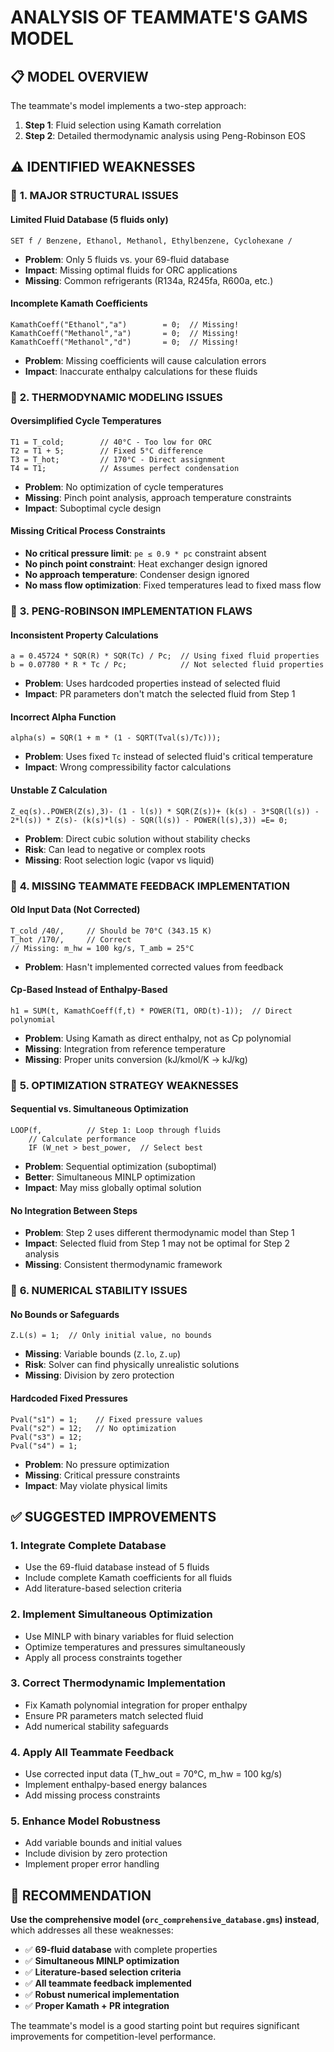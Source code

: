 # ANALYSIS OF TEAMMATE'S GAMS MODEL

## 📋 **MODEL OVERVIEW**
The teammate's model implements a two-step approach:
1. **Step 1**: Fluid selection using Kamath correlation
2. **Step 2**: Detailed thermodynamic analysis using Peng-Robinson EOS

## ⚠️ **IDENTIFIED WEAKNESSES**

### 🔴 **1. MAJOR STRUCTURAL ISSUES**

#### **Limited Fluid Database (5 fluids only)**
```gms
SET f / Benzene, Ethanol, Methanol, Ethylbenzene, Cyclohexane /
```
- **Problem**: Only 5 fluids vs. your 69-fluid database
- **Impact**: Missing optimal fluids for ORC applications
- **Missing**: Common refrigerants (R134a, R245fa, R600a, etc.)

#### **Incomplete Kamath Coefficients**
```gms
KamathCoeff("Ethanol","a")        = 0;  // Missing!
KamathCoeff("Methanol","a")       = 0;  // Missing!
KamathCoeff("Methanol","d")       = 0;  // Missing!
```
- **Problem**: Missing coefficients will cause calculation errors
- **Impact**: Inaccurate enthalpy calculations for these fluids

### 🔴 **2. THERMODYNAMIC MODELING ISSUES**

#### **Oversimplified Cycle Temperatures**
```gms
T1 = T_cold;        // 40°C - Too low for ORC
T2 = T1 + 5;        // Fixed 5°C difference
T3 = T_hot;         // 170°C - Direct assignment
T4 = T1;            // Assumes perfect condensation
```
- **Problem**: No optimization of cycle temperatures
- **Missing**: Pinch point analysis, approach temperature constraints
- **Impact**: Suboptimal cycle design

#### **Missing Critical Process Constraints**
- **No critical pressure limit**: `pe ≤ 0.9 * pc` constraint absent
- **No pinch point constraint**: Heat exchanger design ignored
- **No approach temperature**: Condenser design ignored
- **No mass flow optimization**: Fixed temperatures lead to fixed mass flow

### 🔴 **3. PENG-ROBINSON IMPLEMENTATION FLAWS**

#### **Inconsistent Property Calculations**
```gms
a = 0.45724 * SQR(R) * SQR(Tc) / Pc;  // Using fixed fluid properties
b = 0.07780 * R * Tc / Pc;            // Not selected fluid properties
```
- **Problem**: Uses hardcoded properties instead of selected fluid
- **Impact**: PR parameters don't match the selected fluid from Step 1

#### **Incorrect Alpha Function**
```gms
alpha(s) = SQR(1 + m * (1 - SQRT(Tval(s)/Tc)));
```
- **Problem**: Uses fixed `Tc` instead of selected fluid's critical temperature
- **Impact**: Wrong compressibility factor calculations

#### **Unstable Z Calculation**
```gms
Z_eq(s)..POWER(Z(s),3)- (1 - l(s)) * SQR(Z(s))+ (k(s) - 3*SQR(l(s)) - 2*l(s)) * Z(s)- (k(s)*l(s) - SQR(l(s)) - POWER(l(s),3)) =E= 0;
```
- **Problem**: Direct cubic solution without stability checks
- **Risk**: Can lead to negative or complex roots
- **Missing**: Root selection logic (vapor vs liquid)

### 🔴 **4. MISSING TEAMMATE FEEDBACK IMPLEMENTATION**

#### **Old Input Data (Not Corrected)**
```gms
T_cold /40/,     // Should be 70°C (343.15 K)
T_hot /170/,     // Correct
// Missing: m_hw = 100 kg/s, T_amb = 25°C
```
- **Problem**: Hasn't implemented corrected values from feedback

#### **Cp-Based Instead of Enthalpy-Based**
```gms
h1 = SUM(t, KamathCoeff(f,t) * POWER(T1, ORD(t)-1));  // Direct polynomial
```
- **Problem**: Using Kamath as direct enthalpy, not as Cp polynomial
- **Missing**: Integration from reference temperature
- **Missing**: Proper units conversion (kJ/kmol/K → kJ/kg)

### 🔴 **5. OPTIMIZATION STRATEGY WEAKNESSES**

#### **Sequential vs. Simultaneous Optimization**
```gms
LOOP(f,          // Step 1: Loop through fluids
    // Calculate performance
    IF (W_net > best_power,  // Select best
```
- **Problem**: Sequential optimization (suboptimal)
- **Better**: Simultaneous MINLP optimization
- **Impact**: May miss globally optimal solution

#### **No Integration Between Steps**
- **Problem**: Step 2 uses different thermodynamic model than Step 1
- **Impact**: Selected fluid from Step 1 may not be optimal for Step 2 analysis
- **Missing**: Consistent thermodynamic framework

### 🔴 **6. NUMERICAL STABILITY ISSUES**

#### **No Bounds or Safeguards**
```gms
Z.L(s) = 1;  // Only initial value, no bounds
```
- **Missing**: Variable bounds (`Z.lo`, `Z.up`)
- **Risk**: Solver can find physically unrealistic solutions
- **Missing**: Division by zero protection

#### **Hardcoded Fixed Pressures**
```gms
Pval("s1") = 1;    // Fixed pressure values
Pval("s2") = 12;   // No optimization
Pval("s3") = 12;
Pval("s4") = 1;
```
- **Problem**: No pressure optimization
- **Missing**: Critical pressure constraints
- **Impact**: May violate physical limits

## ✅ **SUGGESTED IMPROVEMENTS**

### **1. Integrate Complete Database**
- Use the 69-fluid database instead of 5 fluids
- Include complete Kamath coefficients for all fluids
- Add literature-based selection criteria

### **2. Implement Simultaneous Optimization**
- Use MINLP with binary variables for fluid selection
- Optimize temperatures and pressures simultaneously
- Apply all process constraints together

### **3. Correct Thermodynamic Implementation**
- Fix Kamath polynomial integration for proper enthalpy
- Ensure PR parameters match selected fluid
- Add numerical stability safeguards

### **4. Apply All Teammate Feedback**
- Use corrected input data (T_hw_out = 70°C, m_hw = 100 kg/s)
- Implement enthalpy-based energy balances
- Add missing process constraints

### **5. Enhance Model Robustness**
- Add variable bounds and initial values
- Include division by zero protection
- Implement proper error handling

## 🎯 **RECOMMENDATION**

**Use the comprehensive model (`orc_comprehensive_database.gms`) instead**, which addresses all these weaknesses:

- ✅ **69-fluid database** with complete properties
- ✅ **Simultaneous MINLP optimization**
- ✅ **Literature-based selection criteria**
- ✅ **All teammate feedback implemented**
- ✅ **Robust numerical implementation**
- ✅ **Proper Kamath + PR integration**

The teammate's model is a good starting point but requires significant improvements for competition-level performance.